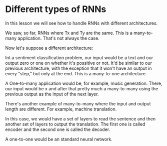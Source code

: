 # Different types of RNNs

In this lesson we will see how to handle RNNs with different architectures.

We saw, so far, RNNs where Tx and Ty are the same. This is a many-to-many application. That's not always the case.

Now let's suppose a different architecture:

Int a sentiment classification problem, our input would be a text and our output zero or one on whether it's possitive or not. It'd be similar to our previous architecture, with the exception that it won't have an output in every "step," but only at the end. This is a many-to-one architecture.

A One-to-many application would be, for example, music generation. There, our input would be x and after that pretty much a many-to-many using the previous output as the input of the next layer.

There's another example of many-to-many where the input and output length are different. For example, machine translation.

In this case, we would have a set of layers to read the sentence and then another set of layers to output the translation. The first one is called encoder and the second one is called the decoder.

A one-to-one would be an standard neural network.
